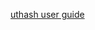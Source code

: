 [uthash user guide](<https://www.cs.bu.edu/~jappavoo/Resources/psml/apps/hashy/uthash/doc/userguide.html>)